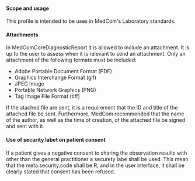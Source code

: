 #### Scope and usage
This profile is intended to be uses in MedCom's Laboratory standards. 

#### Attachments 
In MedComCoreDiagnosticReport it is allowed to include an attachment. It is up to the user to assess when it is relevant to send an attachment. 
Only an attachment of the following formats must be included: 

* Adobe Portable Document Format (PDF)
* Graphics Interchange Format (gif)
* JPEG Image
* Portable Network Graphics (PNG)
* Tag Image File Format (tiff)

If the atached file are sent, it is a requirement that the ID and title of the attached file be sent. Furthermore, MedCom recommended that the name of the author, as well as the time of creation, of the attached file be signed and sent with it.


#### Use of security labet on patient consent 
If a patient gives a negative consent to sharing the observation results with other than the general practitioner a securety labe shall be used. 
This mean that the meta.security.code shall be R, and in the user interface, it shall be clearly stated that consent has been refused. 
